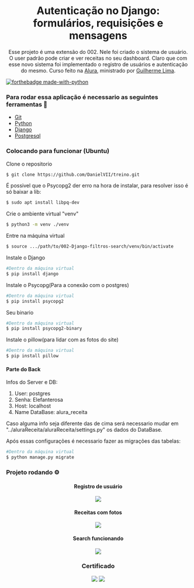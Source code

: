 <h1 align="center">Autenticação no Django: formulários, requisições e mensagens</h1>
<p align="center">
Esse projeto é uma extensão do 002. Nele foi criado o sistema de usuário. O user padrão pode criar e ver receitas no seu dashboard. Claro que com esse novo sistema foi implementado o registro de usuários e autenticação do mesmo. Curso feito na <a href="https://cursos.alura.com.br/">Alura</a>, ministrado por
    <a href="https://www.linkedin.com/in/guilherme-lima-458925178/">Guilherme Lima</a>.
</p>

[![forthebadge made-with-python](http://ForTheBadge.com/images/badges/made-with-python.svg)](https://www.python.org/)

### Para rodar essa aplicação é necessario as seguintes ferramentas :bookmark_tabs:

<ul>
    <li><a href="https://git-scm.com">Git</a></li>
    <li><a href="https://www.python.org/">Python</a></li>
    <li><a href="https://www.djangoproject.com/">Django</a></li>
    <li><a href="https://www.postgresql.org/">Postgresql</a></li>
</ul>

### Colocando para funcionar (Ubuntu)

<P>Clone o repositorio</p>

```bash
$ git clone https://github.com/DanielVII/treino.git
```

<p>É possivel que o Psycopg2 der erro na hora de instalar, para resolver isso é só baixar a lib:</p>

```bash
$ sudo apt install libpq-dev
```

<p>Crie o ambiente virtual "venv"</p>

```bash
$ python3 -m venv ./venv
```

<p>Entre na máquina virtual</p>

```bash
$ source .../path/to/002-Django-filtros-search/venv/bin/activate
```

<p>Instale o Django</p>

```bash
#Dentro da máquina virtual
$ pip install django
```

<p>Instale o Psycopg(Para a conexão com o postgres)</p>

```bash
#Dentro da máquina virtual
$ pip install psycopg2
```

<p>Seu binario</p>

```bash
#Dentro da máquina virtual
$ pip install psycopg2-binary
```

<p>Instale o pillow(para lidar com as fotos do site)</p>

```bash
#Dentro da máquina virtual
$ pip install pillow
```

#### Parte do Back

<p>Infos do Server e DB:</p>
<ol>
    <li>User: postgres</li>
    <li> Senha: Elefanterosa</li>
    <li>Host: localhost</li>
    <li>Name DataBase: alura_receita</li>
</ol>

<p>Caso alguma info seja diferente das de cima será necessario mudar em "../aluraReceita/aluraReceita/settings.py" os dados do DataBase.</p>

<p>Após essas configurações é necessario fazer as migrações das tabelas:</p>

```bash
#Dentro da máquina virtual
$ python manage.py migrate
```

### Projeto rodando ⚙️

<div align="center">
    <h4 align="center">Registro de usuário</h4>
    <img src="https://user-images.githubusercontent.com/62727519/177559896-b40ad2ae-fe66-4a50-981b-e1b39f923ebe.png"/>
    <h4 align="center">Receitas com fotos</h4>
    <img src="https://user-images.githubusercontent.com/62727519/164734604-221ee996-f480-49bf-b473-b9cab9ce9086.png"/>
    <h4 align="center">Search funcionando</h4>
    <img src="https://user-images.githubusercontent.com/62727519/164734787-44c67921-90f7-481c-acd5-1853b19235a6.png"/>
<div/>

### Certificado

<img src="https://user-images.githubusercontent.com/62727519/164735040-d7b16e09-ff77-4b7d-9460-a77ee0fc925d.png"/>
<img src="https://user-images.githubusercontent.com/62727519/164735197-78e7897b-6507-48c3-a9f8-c7ea8d477d7b.png"/>